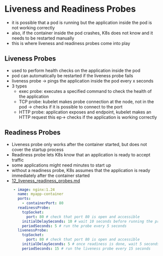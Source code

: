 # Liveness and Readiness Probes
- it is possible that a pod is running but the application inside the pod is not working correctly
- also, if the container inside the pod crashes, K8s does not know and it needs to be restarted manually
- this is where liveness and readiness probes come into play

## Liveness Probes
- used to perform health checks on the application inside the pod
- pod can automatically be restarted if the liveness probe fails
- liveness probe -> pings the application inside the pod every x seconds
- 3 types
  - exec probe: executes a specified command to check the health of the application
  - TCP probe: kubelet makes probe connection at the node, not in the pod -> checks if it is possible to connect to the port
  - HTTP probe: application exposes and endpoint, kubelet makes an HTTP request this ep-> checks if the application is working correctly

## Readiness Probes
- Liveness probe only works after the container started, but does not cover the startup process
- Readiness probe lets K8s know that an application is ready to accept traffic
- some applications might need minutes to start up
- without a readiness probe, K8s assumes that the application is ready immediately after the container started
- [12_liveness_readiness_probes.md](12_liveness_readiness_probes.md)
```yaml
    - image: nginx:1.24
      name: myapp-container
      ports:
        - containerPort: 80
      readinessProbe:
        tcpSocket:
          port: 80 # check that port 80 is open and accessible
        initialDelaySeconds: 10 # wait 10 seconds before running the probe
        periodSeconds: 5 # run the probe every 5 seconds
      livenessProbe:
        tcpSocket:
          port: 80 # check that port 80 is open and accessible
        initialDelaySeconds: 5 # once readiness is done, wait 5 seconds before running the liveness probe
        periodSeconds: 15 # run the liveness probe every 15 seconds
```
